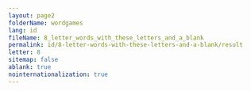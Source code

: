 ```yaml
---
layout: page2
folderName: wordgames
lang: id
fileName: 8_letter_words_with_these_letters_and_a_blank
permalink: id/8-letter-words-with-these-letters-and-a-blank/result
letter: 8
sitemap: false
ablank: true
nointernationalization: true
---
```

